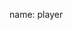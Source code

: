 name: player

<asciinema-player autoload="true" src="casts/kops-kubelet.json" theme="monokai" idle-time-limit="2" font-size="18px" rows="25" cols="90"></asciinema-player>
